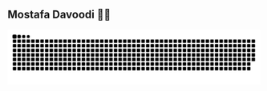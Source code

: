 ## Mostafa Davoodi 👨‍💻

![Snake animation](https://github.com/Mostafa-Davoodi/Mostafa-Davoodi/blob/master/asset/github-contribution-grid-snake.svg)

<!-- <div align="center">
  <a href="https://github.com/Mostafa-Davoodi">
  <img height="180em" src="https://github-readme-stats.vercel.app/api?username=Mostafa-Davoodi&show_icons=true&theme=dracula&include_all_commits=true&count_private=true"/>
  <img height="180em" src="https://github-readme-stats.vercel.app/api/top-langs/?username=Mostafa-Davoodi&layout=compact&langs_count=7&theme=dracula"/>
</div>

  ![Snake animation](https://github.com/Mostafa-Davoodi/Mostafa-Davoodi/blob/master/asset/github-contribution-grid-snake.svg)

</div> -->
